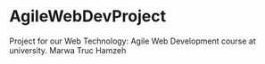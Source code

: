 # AgileWebDevProject

Project for our Web Technology: Agile Web Development course at university.
Marwa
Truc
Hamzeh
